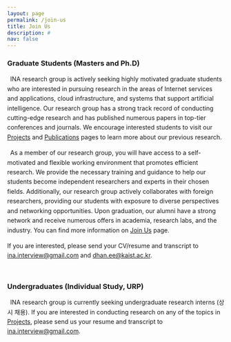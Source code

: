 ```yaml
---
layout: page
permalink: /join-us
title: Join Us
description: # 
nav: false
---
```

<style>
    p {
        text-indent: 0.5em;
        line-height: 1.6em;
    }

    .cover-img-container {
        margin-top: 1em;
        margin-bottom: 3em;
    }

    .cover-img {
        /* object-fit: cover; */
        /* object-position: 50% 0%; */
        width: 100%;
        /* height: 300px;
        margin-left: auto;
        margin-right: auto;*/
        display: block;
    }
</style>


<div class="mt-4 mb-5 pt-4 pl-4 pr-4 pb-2" style="background:var(--global-code-bg-color); position: relative; display: none" id="prof-word-zh">
<div style="position: absolute; top: 1.5em; right: 1.5em;">
<a href="javascript:switchTo('zh')" style="opacity: 50%">🇨🇳</a>&nbsp;
<a href="javascript:switchTo('en')">🇺🇸</a>
</div>
<h5 class="font-weight-bold mt-2">教授介绍</h5>
<p>我是KAIST的毕业生，我有过独立研究和实验课程等各种经历。通过这些经历，我学到了许多有用的知识，并希望为学生们提供有益的环境和机会。如果您需要关于研究或其他方面的一般建议，请随时通过电子邮件与我联系 :-)</p>

<h5 class="font-weight-bold mt-4">您的目标是什么？</h5>
<p style="text-indent: 0">在进行独立研究、URP或攻读研究生之前，请明确您的目标。</p>

<h5 class="font-weight-bold mt-4">硕士和博士课程</h5>
<p>
如果您正在考虑申请KAIST研究生或已经申请了，可以与我会面讨论我们的研究兴趣。我建议学生在选择导师之前（包括我在内）与多位教授交谈。如果您想与我讨论您的研究兴趣，请随时通过电子邮件与我联系。
</p>

<h5 class="font-weight-bold mt-4">研究介绍</h5>
<p>我们正在进行的各种研究中，有一些适合URP或独立研究学生的主题（参见下文）。这些主题中有些是与国内外研究生一起进行的，但由于尚未分配研究生，也可以与本科生一起开始。经过讨论后，可以选择适合自己的主题和希望学习的内容。我们还有许多其他的研究主题，学生们也可以提出自己想要研究的主题。</p>

<h5 class="font-weight-bold mt-4">推荐课程</h5>
<p>推荐课程包括EE209（编程结构）、CS230（系统编程）、EE205（数据结构）、EE323（计算机网络）、EE324（网络编程）、EE415（操作系统）。您需要先修EE209才能修其他课程，但如果您已经具备C编程基础，可以同时修EE209和CS230。建议在修完2-3门这些课程后进行独立研究（或URP）。</p>

<h5 class="font-weight-bold mt-4">本科生研究成功的标准</h5>
<p>独立研究和URP的成功标准在于您是否对研究产生了兴趣，因此成功与否与您的当前能力没有绝对关系，您的兴趣和动机更为重要。然而，由于本科生可能不太了解自己的兴趣（我也是如此），帮助他们发现自己的兴趣也是独立研究的目的之一。无论您处于什么水平，教育者的职责是给您提供可接触的任务。我们的实验室提供有趣的主题和展示自己想法的环境，以及教授和前辈的指导。希望您能够充分利用这些资源，尽最大努力学习，并了解作为研究人员需要具备哪些技能。</p>
</div>



<div class="mt-4 mb-4 pt-4 pl-4 pr-4 pb-2" style="background:var(--global-code-bg-color); position: relative; display: none" id="prof-word-en">
<div style="position: absolute; top: 1.5em; right: 1.5em;">
<a href="javascript:switchTo('zh')">🇨🇳</a>&nbsp;s
<a href="javascript:switchTo('en')" style="opacity: 50%">🇺🇸</a>
</div>
<h5 class="font-weight-bold mt-2">Graduate-level (Prospective or Current)</h5>
<p>I am actively looking for graduate-level students.
If you want to apply to KAIST or have applied to KAIST, I can meet with you to talk about our research interests. 
I encourage students to talk to many potential advisors (including me :-)) before they select one.
If you want to talk to me for any reason regarding your research interest, please email me. If you are a KAIST student, I reply to all of your emails; 100% guaranteed.</p>

<h5 class="font-weight-bold mt-2">International Students</h5>
<p>If you are not already admitted to KAIST, I cannot do much for you. If you are truly exceptional, I may be able to make your application process smoother. But, most exceptional students do not need my help to get in to KAIST. You can still contact me if you are interested to seek more information. But, sorry; I may not be able to answer all your emails.</p>

<h5 class="font-weight-bold mt-2">Undergraduates</h5>
<p style="text-indent: 0; margin-bottom: 0">I like to work with undergraduate students in research and provide guidance:</p>
<ul style="padding-inline-start: 30px">
<li>If you are in EE, I encourage you to take EE209, EE205, EE311, EE323, EE324, and other computer science courses such as CS230 (system programming) for your own benefit. You must take EE209 first to take any other courses, but if you have done basic C programming, you can take EE209 and CS230 at the same time. AFAIK, CS230 is a very approachable course. I took it in my freshman year and got an A+. I encourage you to do Individual Research (개별연구) with me after taking at lest 2 or 3 of these courses.</li>
<li>If you are in CS, I encourage you to do Individual Research (개별연구) with me. </li>
</ul>

<h5 class="font-weight-bold mt-2">Individual Research for Undergraduates (or URP)</h5>
<p>I will do my best to provide resources for you to learn about research and make a meaningful progress/contribution in the area of our mutual interest. I spend quite a bit of time with students who are take Individual Research. My goal is to create a <i>fun</i> academic environment through 
in-depth interactions with KAIST students.</p>

<h5 class="font-weight-bold mt-2">Students Seeking General Advice</h5>
<p style="text-indent: 0">Many students contact me for an advice. I like to provide general advice for students regardless of its nature. Please don't hesitate to contact me.</p>
</div>

<script>
    function isChinese() {
        return (window.navigator.userLanguage || window.navigator.language || '').startsWith('zh');
    }
    function switchTo(lang) {
        if (lang === 'zh') {
            window.document.getElementById('prof-word-zh').style.display = 'block';
            window.document.getElementById('prof-word-en').style.display = 'none';
        } else {
            window.document.getElementById('prof-word-zh').style.display = 'block';
            window.document.getElementById('prof-word-en').style.display = 'none';
        }
    }

    if (isChinese()) {
        switchTo('zh');
    } else {
        switchTo('en');
    }
</script>

### <span class="font-weight-bold"> Graduate Students (Masters and Ph.D)

INA research group is actively seeking highly motivated graduate students who are interested in pursuing research in the areas of Internet services and applications, cloud infrastructure, and systems that support artificial intelligence. Our research group has a strong track record of conducting cutting-edge research and has published numerous papers in top-tier conferences and journals. We encourage interested students to visit our [Projects](/projects) and [Publications](/publications) pages to learn more about our previous research.

As a member of our research group, you will have access to a self-motivated and flexible working environment that promotes efficient research. We provide the necessary training and guidance to help our students become independent researchers and experts in their chosen fields. Additionally, our research group actively collaborates with foreign researchers, providing our students with exposure to diverse perspectives and networking opportunities. Upon graduation, our alumni have a strong network and receive numerous offers in academia, research labs, and the industry. You can find more information on [Join Us](/join-us) page.

<p style="text-indent: 0">If you are interested, please send your CV/resume and transcript to <a href="mailto:yechankim0502@gmail.com">ina.interview@gmail.com</a> and <a href="mailto:dhan.ee@kaist.ac.kr">dhan.ee@kaist.ac.kr</a>.</p>

<div style="margin-bottom: 50px"></div>

### <span class="font-weight-bold"> Undergraduates (Individual Study, URP)


INA research group is currently seeking undergraduate research interns (상시 채용). If you are interested in conducting research on any of the topics in <a href="/projects">Projects</a>, please send us your resume and transcript to ina.interview@gmail.com.
